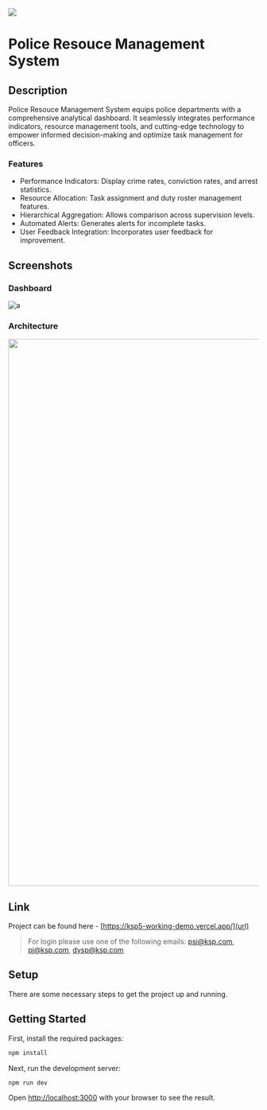 <a href="https://ksp5-working-demo.vercel.app/" target="_blank">
<img src="https://github.com/anmolwadhwaxx/ksp5/assets/94642300/12c30b32-1135-48a9-927a-b2308e8ecd33">
</a>

# Police Resouce Management System

## Description

Police Resouce Management System equips police departments with a comprehensive analytical dashboard. It seamlessly integrates performance indicators, resource management tools, and cutting-edge technology to empower informed decision-making and optimize task management for officers.

### Features

- Performance Indicators: Display crime rates, conviction rates, and arrest statistics.
- Resource Allocation: Task assignment and duty roster management features.
- Hierarchical Aggregation: Allows comparison across supervision levels.
- Automated Alerts: Generates alerts for incomplete tasks.
- User Feedback Integration: Incorporates user feedback for improvement.

## Screenshots

### Dashboard
![a](https://github.com/anmolwadhwaxx/ksp5/assets/94642300/51011b38-3376-416c-9372-95782727e4af)

### Architecture
<img src="https://github.com/anmolwadhwaxx/ksp5/assets/94642300/7a5c9b14-729b-4224-92f6-78640a60eb0b" width="1100">

## Link

Project can be found here - [https://ksp5-working-demo.vercel.app/](url)
> For login please use one of the following emails: psi@ksp.com, pi@ksp.com, dysp@ksp.com


## Setup

There are some necessary steps to get the project up and running.

## Getting Started

First, install the required packages:

```bash
npm install
```

Next, run the development server:

```bash
npm run dev
```

Open [http://localhost:3000](http://localhost:3000) with your browser to see the result.

